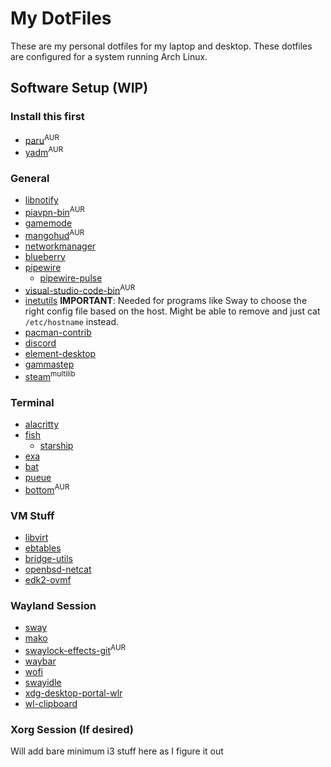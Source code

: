# My DotFiles

These are my personal dotfiles for my laptop and desktop. These dotfiles are configured for a system running Arch Linux.

## Software Setup (WIP)

### Install this first

- [paru](https://aur.archlinux.org/packages/paru/)<sup>AUR</sup>
- [yadm](https://aur.archlinux.org/packages/yadm/)<sup>AUR</sup>

### General

- [libnotify](https://archlinux.org/packages/?name=libnotify)
- [piavpn-bin](https://aur.archlinux.org/packages/piavpn-bin/)<sup>AUR</sup>
- [gamemode](https://archlinux.org/packages/community/x86_64/gamemode/)
- [mangohud](https://aur.archlinux.org/packages/mangohud/)<sup>AUR</sup>
- [networkmanager](https://archlinux.org/packages/extra/x86_64/networkmanager/)
- [blueberry](https://archlinux.org/packages/community/any/blueberry/)
- [pipewire](https://archlinux.org/packages/extra/x86_64/pipewire/)
  - [pipewire-pulse](https://archlinux.org/packages/extra/x86_64/pipewire-pulse/)
- [visual-studio-code-bin](https://aur.archlinux.org/packages/visual-studio-code-bin)<sup>AUR</sup>
- [inetutils](https://archlinux.org/packages/core/x86_64/inetutils/) **IMPORTANT**: Needed for programs like Sway to choose the right config file based on the host. Might be able to remove and just cat ```/etc/hostname``` instead.
- [pacman-contrib](https://archlinux.org/packages/community/x86_64/pacman-contrib/)
- [discord](https://archlinux.org/packages/community/x86_64/discord/)
- [element-desktop](https://archlinux.org/packages/community/x86_64/element-desktop/)
- [gammastep](https://archlinux.org/packages/community/x86_64/gammastep/)
- [steam](https://archlinux.org/packages/multilib/x86_64/steam/)<sup>multilib</sup>

### Terminal

- [alacritty](https://archlinux.org/packages/community/x86_64/alacritty/)
- [fish](https://archlinux.org/packages/community/x86_64/fish/)
  - [starship](https://archlinux.org/packages/community/x86_64/starship/)
- [exa](https://archlinux.org/packages/community/x86_64/exa/)
- [bat](https://archlinux.org/packages/community/x86_64/bat/)
- [pueue](https://archlinux.org/packages/community/x86_64/pueue/)
- [bottom](https://aur.archlinux.org/packages/bottom/)<sup>AUR</sup>

### VM Stuff

- [libvirt](https://archlinux.org/packages/community/x86_64/libvirt/)
- [ebtables](https://archlinux.org/packages/extra/x86_64/ebtables/)
- [bridge-utils](https://archlinux.org/packages/extra/x86_64/bridge-utils/)
- [openbsd-netcat](https://archlinux.org/packages/community/x86_64/openbsd-netcat/)
- [edk2-ovmf](https://archlinux.org/packages/extra/any/edk2-ovmf/)

### Wayland Session

- [sway](https://archlinux.org/packages/community/x86_64/sway/)
- [mako](https://archlinux.org/packages/community/x86_64/mako/)
- [swaylock-effects-git](https://aur.archlinux.org/packages/swaylock-effects-git/)<sup>AUR</sup>
- [waybar](https://archlinux.org/packages/community/x86_64/waybar/)
- [wofi](https://archlinux.org/packages/community/x86_64/wofi/)
- [swayidle](https://archlinux.org/packages/community/x86_64/swayidle/)
- [xdg-desktop-portal-wlr](https://archlinux.org/packages/community/x86_64/xdg-desktop-portal-wlr/)
- [wl-clipboard](https://archlinux.org/packages/community/x86_64/wl-clipboard/)

### Xorg Session (If desired)

Will add bare minimum i3 stuff here as I figure it out
